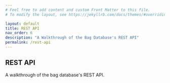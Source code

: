 ```yaml
---
# Feel free to add content and custom Front Matter to this file.
# To modify the layout, see https://jekyllrb.com/docs/themes/#overriding-theme-defaults

layout: default
title: REST API
nav_order: 6
description: "A Walkthrough of the Bag Database's REST API"
permalink: /rest-api
---
```


## REST API

A walkthrough of the bag database's REST API.
